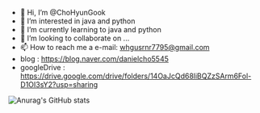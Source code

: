 - 👋 Hi, I’m @ChoHyunGook
- 👀 I’m interested in java and python
- 🌱 I’m currently learning to java and python
- 💞️ I’m looking to collaborate on ...
- 📫 How to reach me a e-mail: whgusrnr7795@gmail.com
- blog : https://blog.naver.com/danielcho5545
- googleDrive : https://drive.google.com/drive/folders/14OaJcQd68liBQZzSArm6Fol-D1OI3sY2?usp=sharing
<!---
ChoHyunGook/ChoHyunGook is a ✨ special ✨ repository because its `README.md` (this file) appears on your GitHub profile.
You can click the Preview link to take a look at your changes.
--->
![Anurag's GitHub stats](https://github-readme-stats.vercel.app/api?username=ChoHyunGook&show_icons=true&theme=highcontrast)
